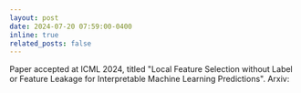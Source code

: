 ```yaml
---
layout: post
date: 2024-07-20 07:59:00-0400
inline: true
related_posts: false
---
```


Paper accepted at ICML 2024, titled "Local Feature Selection without Label or Feature Leakage for Interpretable Machine Learning Predictions". Arxiv: